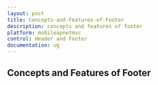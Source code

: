 ```yaml
---
layout: post
title: Concepts-and-Features-of-Footer
description: concepts and features of footer
platform: mobileapnetmvc
control: Header and Footer
documentation: ug
---
```


## Concepts and Features of Footer

